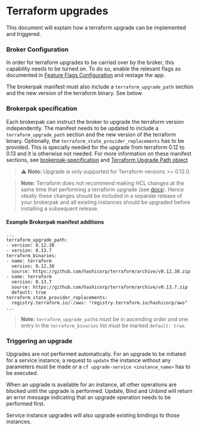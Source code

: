 # Terraform upgrades

This document will explain how a terraform upgrade can be implemented and triggered.

### Broker Configuration

In order for terraform upgrades to be carried over by the broker, this capability needs to be turned on.
To do so, enable the relevant flags as documented in [Feature Flags Configuration](configuration.md#feature-flags-configuration)
and restage the app. 

The brokerpak manifest must also include a `terraform_upgrade_path` section and the new version of the terraform binary. See below.

### Brokerpak specification

Each brokerpak can instruct the broker to upgrade the terraform version independently.
The manifest needs to be updated to include a `terraform_upgrade_path` section and the new version of the terraform binary.
Optionally, the `terraform_state_provider_replacements` has to be provided. This is specially needed for the upgrade from 
terraform 0.12 to 0.13 and it is otherwise not needed.
For more information on these manifest sections, see [brokerpak-specification](brokerpak-specification.md#manifest-yaml-file) and [Terraform Upgrade Path object](brokerpak-specification.md#terraform-upgrade-Path-object)

> :warning: **Note:** Upgrade is only supported for Terraform versions >= 0.12.0.

> **Note:** Terraform does not recommend making HCL changes at the same time that performing a terraform upgrade (see [docs](https://www.terraform.io/language/upgrade-guides/0-13#before-you-upgrade)). Hence ideally these changes should be included in a separate release of your brokerpak and all existing instances should be upgraded before installing a subsequent release.

#### Example Brokerpak manifest additions
```
...
terraform_upgrade_path:
- version: 0.12.30
- version: 0.13.7
terraform_binaries:
- name: terraform
  version: 0.12.30
  source: https://github.com/hashicorp/terraform/archive/v0.12.30.zip  
- name: terraform
  version: 0.13.7
  source: https://github.com/hashicorp/terraform/archive/v0.13.7.zip
  default: true
terraform_state_provider_replacements:
  registry.terraform.io/-/aws: "registry.terraform.io/hashicorp/aws"
...
```
> **Note:** `terraform_upgrade_path`s must be in ascending order and one entry in the `terraform_binaries` list must be marked `default: true`.

### Triggering an upgrade

Upgrades are not performed automatically. For an upgrade to be initiated for a service instance, a request to `update` the instance without any parameters must be made or a `cf upgrade-service <instance_name>` has to be executed.

When an upgrade is available for an instance, all other operations are blocked until the upgrade is performed.
Update, Bind and Unbind will return an error message indicating that an upgrade operation needs to be performed first.

Service instance upgrades will also upgrade existing bindings to those instances.
